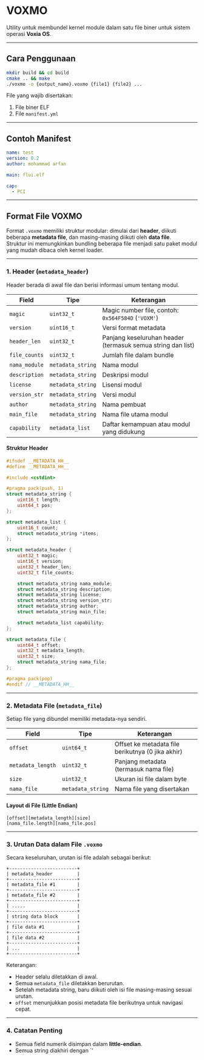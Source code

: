 # VOXMO
Utility untuk membundel kernel module dalam satu file biner untuk sistem operasi **Voxia OS**.

---

## Cara Penggunaan

```bash
mkdir build && cd build
cmake .. && make
./voxmo -o {output_name}.voxmo {file1} {file2} ...
```

File yang wajib disertakan:
1. File biner ELF
2. File `manifest.yml`

---

## Contoh Manifest

```yml
name: test
version: 0.2
author: mohammad arfan

main: flui.elf

cap:
  - PCI
```

---

## Format File VOXMO

Format `.voxmo` memiliki struktur modular: dimulai dari **header**, diikuti beberapa **metadata file**, dan masing-masing diikuti oleh **data file**.  
Struktur ini memungkinkan bundling beberapa file menjadi satu paket modul yang mudah dibaca oleh kernel loader.

---

### 1. Header (`metadata_header`)

Header berada di awal file dan berisi informasi umum tentang modul.

| Field          | Tipe              | Keterangan                                             |
| --------------- | ----------------- | ------------------------------------------------------ |
| `magic`         | `uint32_t`        | Magic number file, contoh: `0x564F584D` (`'VOXM'`)     |
| `version`       | `uint16_t`        | Versi format metadata                                  |
| `header_len`    | `uint32_t`        | Panjang keseluruhan header (termasuk semua string dan list) |
| `file_counts`   | `uint32_t`        | Jumlah file dalam bundle                               |
| `nama_module`   | `metadata_string` | Nama modul                                             |
| `description`   | `metadata_string` | Deskripsi modul                                        |
| `license`       | `metadata_string` | Lisensi modul                                          |
| `version_str`   | `metadata_string` | Versi modul                                            |
| `author`        | `metadata_string` | Nama pembuat                                           |
| `main_file`     | `metadata_string` | Nama file utama modul                                  |
| `capability`    | `metadata_list`   | Daftar kemampuan atau modul yang didukung              |

#### Struktur Header

```cpp
#ifndef __METADATA_HH__
#define __METADATA_HH__

#include <cstdint>

#pragma pack(push, 1)
struct metadata_string {
    uint16_t length;
    uint64_t pos;
};

struct metadata_list {
    uint16_t count;
    struct metadata_string *items;
};

struct metadata_header {
    uint32_t magic;
    uint16_t version;
    uint32_t header_len;
    uint32_t file_counts;

    struct metadata_string nama_module;
    struct metadata_string description;
    struct metadata_string license;
    struct metadata_string version_str;
    struct metadata_string author;
    struct metadata_string main_file;

    struct metadata_list capability;
};

struct metadata_file {
    uint64_t offset;
    uint32_t metadata_length;
    uint32_t size;
    struct metadata_string nama_file;
};

#pragma pack(pop)
#endif // __METADATA_HH__
```

---

### 2. Metadata File (`metadata_file`)

Setiap file yang dibundel memiliki metadata-nya sendiri.

| Field             | Tipe              | Keterangan                                        |
| ----------------- | ----------------- | ------------------------------------------------- |
| `offset`          | `uint64_t`        | Offset ke metadata file berikutnya (0 jika akhir) |
| `metadata_length` | `uint32_t`        | Panjang metadata (termasuk nama file)             |
| `size`            | `uint32_t`        | Ukuran isi file dalam byte                        |
| `nama_file`       | `metadata_string` | Nama file yang disertakan                         |

#### Layout di File (Little Endian)

```
[offset][metadata_length][size]
[nama_file.length][nama_file.pos]
```

---

### 3. Urutan Data dalam File `.voxmo`

Secara keseluruhan, urutan isi file adalah sebagai berikut:

```
+-------------------------+
| metadata_header         |
+-------------------------+
| metadata_file #1        |
+-------------------------+
| metadata_file #2        |
+-------------------------+
| .....                   |
+-------------------------+
| string data block       |
+-------------------------+
| file data #1            |
+-------------------------+
| file data #2            |
+-------------------------+
| ...                     |
+-------------------------+
```

Keterangan:
- Header selalu diletakkan di awal.
- Semua `metadata_file` diletakkan berurutan.
- Setelah  metadata string, baru diikuti oleh isi file masing-masing sesuai urutan.
- `offset` menunjukkan posisi metadata file berikutnya untuk navigasi cepat.

---

### 4. Catatan Penting

- Semua field numerik disimpan dalam **little-endian**.
- Semua string diakhiri dengan `'